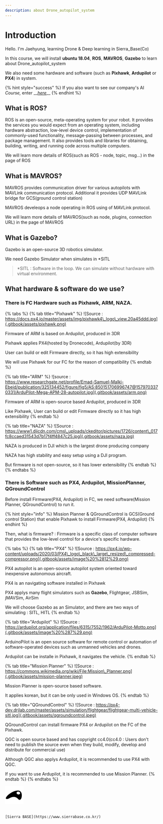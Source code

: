 ```yaml
---
description: about Drone_autopilot_system
---
```


# Introduction



Hello. I'm Jaehyung, learning Drone & Deep learning in Sierra\_Base\(Co\)

In this course, we will install **ubuntu 18.04**, **ROS**, **MAVROS**, **Gazebo** to learn about Drone\_autopilot\_system

We also need some hardware and software \(such as **Pixhawk**, **Ardupilot** or **PX4**\) in system.

{% hint style="success" %}
If you also want to see our company's AI __Course_,_ enter __[_here_](https://sierrabaselab.github.io/AI_beginner_course/build/html/index.html)\_\_
{% endhint %}

## **What is ROS?**

ROS is an open-source, meta-operating system for your robot. It provides the services you would expect from an operating system, including hardware abstraction, low-level device control, implementation of commonly-used functionality, message-passing between processes, and package management. It also provides tools and libraries for obtaining, building, writing, and running code across multiple computers.

We will learn more details of ROS\(such as ROS - node, topic, msg...\) in the page of ROS

## What is MAVROS?

MAVROS provides communication driver for various autopilots with MAVLink communication protocol. Additional it provides UDP MAVLink bridge for GCS\(ground control station\)

MAVROS develeops a node operating in ROS using of MAVLink protocol.

We will learn more details of MAVROS\(such as node, plugins, connection URL\) in the page of MAVROS

## What is Gazebo?

Gazebo is an open-source 3D robotics simulator.

We need Gazebo Simulator when simulates in \*SITL

> \*SITL :  Software in the loop. We can simulate without hardware with virtual environment.

## What hardware & software do we use?

### **There is FC Hardware such as Pixhawk, ARM, NAZA.**

{% tabs %}
{% tab title="Pixhawk" %}
![Source : https://docs.px4.io/master/assets/img/pixhawk4\_logo\_view.20a45ddd.jpg](.gitbook/assets/pixhawk.png)

Firmware of ARM is based on Ardupilot, produced in 3DR

Pixhawk  applies PX4\(hosted by Dronecode\), Ardupilot\(by 3DR\)

User can build or edit Firmware directly, so it has high extensibility

We will use Pixhawk for our FC for the reason of compatibility
{% endtab %}

{% tab title="ARM" %}
![source : https://www.researchgate.net/profile/Emad-Samuel-Malki-Ebeid/publication/325134452/figure/fig5/AS:850151706996747@1579703370331/ArduPilot-Mega-APM-28-autopilot.jpg](.gitbook/assets/arm.png)

Firmware of ARM is open-source based Ardupilot, produced in 3DR

Like Pixhawk, User can build or edit Firmware directly so it has high extensibility
{% endtab %}

{% tab title="NAZA" %}
![Source : https://www1.djicdn.com/cms\_uploads/ckeditor/pictures/1726/content\_017fc8ccaed31543d7b17f4ff4847c25.jpg](.gitbook/assets/naza.jpg)

NAZA is produced in DJI which is the largest drone producing company

NAZA has high stability and easy setup using a DJI program.

But firmware is not open-source, so it has lower extensibility
{% endtab %}
{% endtabs %}

### **There is Software such as PX4, Ardupilot, MissionPlanner, QGroundControl**

Before install Firmware\(PX4, Ardupilot\) in FC, we need software\(Mission Planner, QGroundControl\) to run it.

{% hint style="info" %}
Mission Planner & QGroundControl is GCS\(Ground control Station\) that enable Pixhawk to install Firmware\(PX4, Ardupilot\)
{% endhint %}

Then, what is firmware? : Firmware is a specific class of computer software that provides the low-level control for a device's specific hardware.

{% tabs %}
{% tab title="PX4" %}
![Source : https://px4.io/wp-content/uploads/2020/03/PX4\_logo\_black\_large\_resized\_compressed-compressor.png](.gitbook/assets/image%20%2812%29.png)

PX4 autopilot is an open-source autopilot system oriented toward inexpensive autonomous aircraft.

PX4 is an navigating software installed in Pixhawk

PX4 applys many flight simulators such as **Gazebo**, Flightgear, JSBSim, jMAVSim, AirSim

We will choose Gazebo as an Simulator, and there are two ways of simulating : SITL, HITL
{% endtab %}

{% tab title="Ardupilot" %}
![Source : https://ardupilot.org/application/files/6315/7552/1962/ArduPilot-Motto.png](.gitbook/assets/image%20%287%29.png)

ArduinoPilot is an open source software for remote control or automation of software-operated devices such as unmanned vehicles and drones.

Ardupilot can be installe in Pixhawk, it navigates the vehicle.
{% endtab %}

{% tab title="Mission Planner" %}
![Source : https://commons.wikimedia.org/wiki/File:Mission\_Planner.png](.gitbook/assets/mission-planner.jpeg)

Mission Planner is open-source based software.

It applies korean, but it can be only used in Windows OS.
{% endtab %}

{% tab title="QGroundControl" %}
![Source : https://px4-dev.drjlab.com/master/assets/simulation/flightgear/flightgear-multi-vehicle-sitl.jpg](.gitbook/assets/qgroundcontrol.jpeg)


QGroundControl can install firmware PX4 or Ardupilot on the FC of the Pixhawk.

QGC is open source based and has copyright cc4.0\(cc4.0 : Users don't need to publish the source even when they build, modify, develop and distribute for commercial use\)

Although QGC also applys Ardupilot, it is recommended to use PX4 with QGC.

If you want to use Ardupilot, it is recommended to use Mission Planner.
{% endtab %}
{% endtabs %}







![](.gitbook/assets/sb-.png)

                                                                                    [Sierra BASE](https://www.sierrabase.co.kr/)

